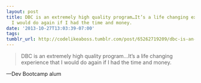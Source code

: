 ```yaml
---
layout: post
title: DBC is an extremely high quality program…It’s a life changing experience that
  I would do again if I had the time and money.
date: '2013-10-27T13:03:39-07:00'
tags:
tumblr_url: http://codelikeaboss.tumblr.com/post/65262719209/dbc-is-an-extremely-high-quality-program-its-a
---
```


> DBC is an extremely high quality program…It’s a life changing experience that I would do again if I had the time and money.

—Dev Bootcamp alum
